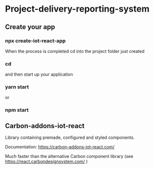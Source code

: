 # Project-delivery-reporting-system




## Create your app
### npx create-iot-react-app <app-name>
When the process is completed cd into the project folder just created

### cd <app-name>
and then start up your application

### yarn start
or
### npm start





## Carbon-addons-iot-react 
Library containing premade, configured and styled components.

Documentation: https://carbon-addons-iot-react.com/

Much faster than the alternative Carbon component library (see https://react.carbondesignsystem.com/ ) 




